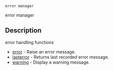 

	
	error manager

error manager

## Description
error handling functions


* [error](error.md) - Raise an error message.
* [lasterror](lasterror.md) - Returns last recorded error message.
* [warning](warning.md) - Display a warning message.



